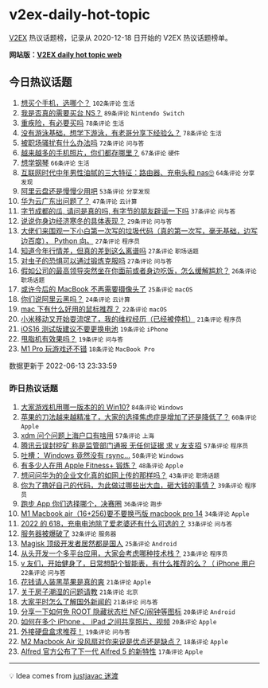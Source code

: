 # v2ex-daily-hot-topic

[V2EX](https://www.v2ex.com/) 热议话题榜，记录从 2020-12-18 日开始的 V2EX 热议话题榜单。

**网站版：[V2EX daily hot topic web](https://boojack.github.io/v2ex-daily-hot-topic-web/)**

## 今日热议话题

<!-- TODAY BEGIN -->

1. [想买个手机，选哪个？](https://www.v2ex.com/t/859181) `102条评论` `生活`
1. [我是否真的需要买台 NS？](https://www.v2ex.com/t/859189) `89条评论` `Nintendo Switch`
1. [重疾险，有必要买吗](https://www.v2ex.com/t/859187) `78条评论` `生活`
1. [没有游泳基础，想学下游泳，有老哥分享下经验么？](https://www.v2ex.com/t/859261) `78条评论` `生活`
1. [被职场骚扰有什么办法吗](https://www.v2ex.com/t/859257) `72条评论` `问与答`
1. [越来越多的手机照片，你们都存哪里？](https://www.v2ex.com/t/859240) `67条评论` `硬件`
1. [想学钢琴](https://www.v2ex.com/t/859182) `66条评论` `生活`
1. [互联网时代中年男性油腻的三大特征：路由器、充电头和 nas🙄](https://www.v2ex.com/t/859295) `64条评论` `分享发现`
1. [阿里云盘还是慢慢少用吧](https://www.v2ex.com/t/859206) `53条评论` `分享发现`
1. [华为云广东出问题了？](https://www.v2ex.com/t/859226) `47条评论` `云计算`
1. [字节成都的瓜, 请问是真的吗, 有字节的朋友辟谣一下吗](https://www.v2ex.com/t/859343) `37条评论` `问与答`
1. [说说你身边经济寒冬的具体表现？](https://www.v2ex.com/t/859336) `29条评论` `问与答`
1. [大佬们来围观一下小白第一次写的垃圾代码（真的第一次写，毫无基础，边写边百度）， Python 向。](https://www.v2ex.com/t/859333) `27条评论` `程序员`
1. [知道今年行情差，但真的差到这么离谱吗](https://www.v2ex.com/t/859290) `27条评论` `职场话题`
1. [对虫子的恐惧可以通过锻炼克服吗](https://www.v2ex.com/t/859285) `27条评论` `问与答`
1. [假如公司的最高领导突然坐在你面前或者身边吃饭，怎么缓解尴尬？](https://www.v2ex.com/t/859252) `26条评论` `职场话题`
1. [或许今后的 MacBook 不再需要摄像头了](https://www.v2ex.com/t/859361) `25条评论` `macOS`
1. [你们说阿里云黑吗？](https://www.v2ex.com/t/859305) `24条评论` `云计算`
1. [mac 下有什么好用的鼠标推荐？](https://www.v2ex.com/t/859233) `22条评论` `macOS`
1. [小米移动又开始耍流氓了，我的维权经历（已经被停机）](https://www.v2ex.com/t/859318) `21条评论` `程序员`
1. [iOS16 测试版建议不要更换电池](https://www.v2ex.com/t/859297) `19条评论` `iPhone`
1. [甩脂机有效果吗？](https://www.v2ex.com/t/859230) `19条评论` `问与答`
1. [M1 Pro 玩游戏还不错](https://www.v2ex.com/t/859346) `18条评论` `MacBook Pro`

数据更新于 2022-06-13 23:33:59

<!-- TODAY END -->

### 昨日热议话题

<!-- YESTERDAY BEGIN -->

1. [大家游戏机用哪一版本的的 Win10?](https://www.v2ex.com/t/859017) `84条评论` `Windows`
1. [苹果的刀法越来越精准了，大家的选择焦虑症是增加了还是降低了？](https://www.v2ex.com/t/859055) `60条评论` `Apple`
1. [xdm 问个问题上海户口有啥用](https://www.v2ex.com/t/859060) `57条评论` `上海`
1. [腾讯云误封挖矿 称是监管部门通报 无任何证据 求 v 友支招](https://www.v2ex.com/t/859088) `57条评论` `程序员`
1. [吐槽： Windows 竟然没有 rsync...](https://www.v2ex.com/t/859114) `50条评论` `Windows`
1. [有多少人在用 Apple Fitness+ 锻炼？](https://www.v2ex.com/t/859026) `48条评论` `Apple`
1. [想问问华为的企业文化真的如网上传的那样吗？](https://www.v2ex.com/t/859086) `43条评论` `职场话题`
1. [你为了撸好自己的代码，为此做过哪些出大血，砸大钱的事情？](https://www.v2ex.com/t/859118) `39条评论` `程序员`
1. [跑步 App 你们选择哪个，决赛圈](https://www.v2ex.com/t/859020) `36条评论` `跑步`
1. [M1 Macbook air（16+256)要不要换丐版 macbook pro 14](https://www.v2ex.com/t/859030) `34条评论` `Apple`
1. [2022 的 618，充电电池除了爱老婆还有什么可选的？](https://www.v2ex.com/t/859033) `33条评论` `问与答`
1. [服务器被爆破了](https://www.v2ex.com/t/859022) `32条评论` `服务器`
1. [Magisk 顶级开发者居然都是国人](https://www.v2ex.com/t/859097) `25条评论` `Android`
1. [从头开发一个多平台应用，大家会考虑哪种技术栈？](https://www.v2ex.com/t/859150) `23条评论` `程序员`
1. [v 友们，开始健身了，日常想配个智能表，有什么推荐的么？（ iPhone 用户](https://www.v2ex.com/t/859061) `22条评论` `问与答`
1. [花钱请人装黑苹果是真的爽](https://www.v2ex.com/t/859142) `21条评论` `Apple`
1. [关于房子潮湿的问题请教](https://www.v2ex.com/t/859041) `21条评论` `北京`
1. [大家平时怎么了解国外新闻的](https://www.v2ex.com/t/859034) `21条评论` `问与答`
1. [分享一下如何免 ROOT 隐藏状态栏 NFC/闹钟等图标](https://www.v2ex.com/t/859057) `20条评论` `Android`
1. [如何在多个 iPhone 、 iPad 之间共享照片、视频](https://www.v2ex.com/t/859016) `20条评论` `Apple`
1. [外接硬盘盒求推荐！](https://www.v2ex.com/t/859023) `19条评论` `问与答`
1. [M2 Macbook Air 没风扇对你来说是优点还是缺点？](https://www.v2ex.com/t/859108) `18条评论` `Apple`
1. [Alfred 官方公布了下一代 Alfred 5 的新特性](https://www.v2ex.com/t/859128) `17条评论` `Apple`

<!-- YESTERDAY END -->

---

💡 Idea comes from [justjavac 迷渡](https://github.com/justjavac/)
